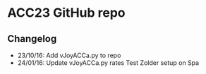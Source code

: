 # ACC23 GitHub repo 
## Changelog
- 23/10/16: Add vJoyACCa.py to repo
- 24/01/16: Update vJoyACCa.py rates Test Zolder setup on Spa